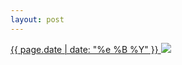 ```yaml
---
layout: post
---
```


<p>
  <a href="/102">
    <time>{{ page.date | date: "%e %B %Y" }}</time>
    <img src="https://s3.amazonaws.com/life.aaronjgreenberg.com/102.jpg">
  </a>
  
</p>
